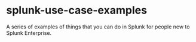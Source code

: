 # splunk-use-case-examples
A series of examples of things that you can do in Splunk for people new to Splunk Enterprise.
